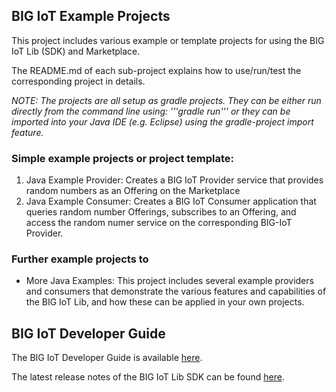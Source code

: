 ## BIG IoT Example Projects

This project includes various example or template projects for using the BIG IoT Lib (SDK) and Marketplace.

The README.md of each sub-project explains how to use/run/test the corresponding project in details.

*NOTE: The projects are all setup as gradle projects. They can be either run directly from the command line using: '''gradle run''' or they can be imported into your Java IDE (e.g. Eclipse) using the gradle-project import feature.*


### Simple example projects or project template:

1. Java Example Provider: Creates a BIG IoT Provider service that provides random numbers as an Offering on the Marketplace 
2. Java Example Consumer: Creates a BIG IoT Consumer application that queries random number Offerings, subscribes to an Offering, and access the random numer service on the corresponding BIG-IoT Provider.

### Further example projects to 

- More Java Examples: This project includes several example providers and consumers that demonstrate the various features and capabilities of the BIG IoT Lib, and how these can be applied in your own projects.


## BIG IoT Developer Guide

The BIG IoT Developer Guide is available [here](https://big-iot.github.io/tutorial/). 

The latest release notes of the BIG IoT Lib SDK can be found [here](https://big-iot.github.io/releaseNotes/).


